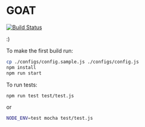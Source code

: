 GOAT
====
[![Build Status](https://travis-ci.org/TrejGun/goat.svg?branch=master)](https://travis-ci.org/TrejGun/goat)

:)

To make the first build run:

```bash
cp ./configs/config.sample.js ./configs/config.js
npm install
npm run start
```

To run tests:
```bash
npm run test test/test.js
```
or
```bash
NODE_ENV=test mocha test/test.js
```
